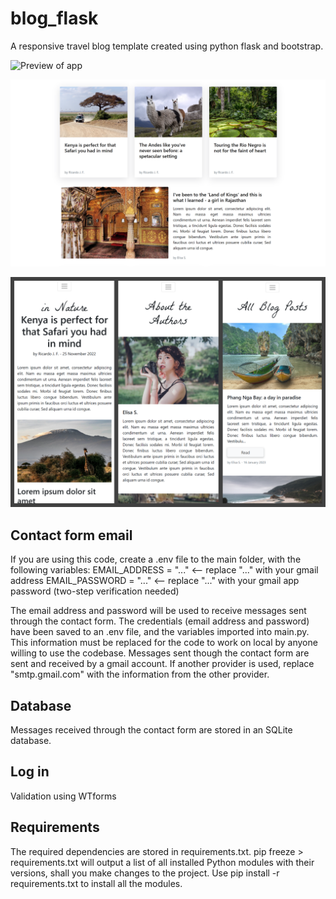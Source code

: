 # blog_flask
A responsive travel blog template created using python flask and bootstrap.

![Preview of app](/static/Pictures_Blog/Blog_Preview.png)

![Preview of app](/static/Pictures_Blog/Blog_Preview_Posts.png)

![Preview of app](/static/Pictures_Blog/Blog_Preview_Responsive.png)

## Contact form email
If you are using this code, create a .env file to the main folder, with the following variables:
EMAIL_ADDRESS = "..." <-- replace "..." with your gmail address
EMAIL_PASSWORD = "..." <-- replace "..." with your gmail app password (two-step verification needed)

The email address and password will be used to receive messages sent through the contact form.
The credentials (email address and password) have been saved to an .env file, and the variables imported into main.py. This information must be replaced for the code to work on local by anyone willing to use the codebase.
Messages sent though the contact form are sent and received by a gmail account. If another provider is used, replace "smtp.gmail.com" with the information from the other provider.

## Database
Messages received through the contact form are stored in an SQLite database.

## Log in
Validation using WTforms

## Requirements
The required dependencies are stored in requirements.txt.
pip freeze > requirements.txt will output a list of all installed Python modules with their versions, shall you make changes to the project.
Use pip install -r requirements.txt to install all the modules.